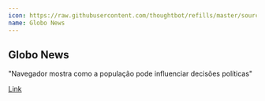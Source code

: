 ```yaml
---
icon: https://raw.githubusercontent.com/thoughtbot/refills/master/source/images/placeholder_logo_2.png
name: Globo News
---
```


## Globo News

"Navegador mostra como a população pode influenciar decisões políticas"

[Link](http://globotv.globo.com/globo-news/navegador/t/todos-os-videos/v/navegador-mostra-como-a-populacao-pode-influenciar-decisoes-politicas/2960834/)
